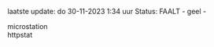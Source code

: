 laatste update: 
do 30-11-2023  1:34   uur 
Status: FAALT - geel - 
<div class="service R">microstation</div><div class="service G">httpstat</div>